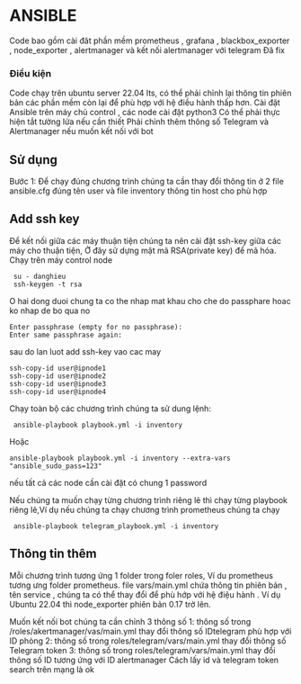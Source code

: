 # ANSIBLE
Code bao gồm cài đăt phần mềm prometheus , grafana , blackbox_exporter , node_exporter , alertmanager và kết nối alertmanager với telegram Đã fix
### Điều kiện
 Code chạy trên ubuntu server 22.04 lts, có thể phải chỉnh lại thông tin phiên bản các phần mềm còn lại để phù hợp với hệ điều hành thấp hơn.
 Cài đặt Ansible trên máy chủ control , các node cài đặt python3 
 Có thể phải thực hiện tắt tường lửa nếu cần thiết
 Phải chỉnh thêm thông số Telegram và Alertmanager nếu muốn kết nối với bot
## Sử dụng
Bước 1: Để chạy đúng chương trình chúng ta cần thay đổi thông tin ở 2 file ansible.cfg đúng tên user và file inventory thông tin host cho phù hợp
## Add ssh key
Để kết nối giữa các máy thuận tiện chúng ta nên cài đặt ssh-key giữa các máy cho thuận tiện, Ở đây sử dựng mật mã RSA(private key) để mã hóa. Chạy trên máy control node

```
 su - danghieu
 ssh-keygen -t rsa
```
O hai dong duoi chung ta co the nhap mat khau cho che do passphare hoac ko nhap de bo qua no
```
Enter passphrase (empty for no passphrase):
Enter same passphrase again:
```
sau do lan luot add ssh-key vao cac may 
```
ssh-copy-id user@ipnode1
ssh-copy-id user@ipnode2
ssh-copy-id user@ipnode3
ssh-copy-id user@ipnode4
```

Chạy toàn bộ các chương trình chúng ta sử dung lệnh:
``` 
 ansible-playbook playbook.yml -i inventory  
```
Hoặc
```
ansible-playbook playbook.yml -i inventory --extra-vars "ansible_sudo_pass=123"
```
nếu tất cả các node cần cài đặt có chung 1 password

Nếu chúng ta muốn chạy từng chương trình riêng lẻ thì chạy từng playbook riêng lẻ,Ví dụ nếu chúng ta chạy chương trình prometheus chúng ta chạy 
```
 ansible-playbook telegram_playbook.yml -i inventory 
```
## Thông tin thêm
Mỗi chương trình tương ứng 1 folder trong foler roles, Ví du prometheus tương ưng folder prometheus.
file vars/main.yml chứa thông tin phiên bản , tên service , chúng ta có thể thay đổi để phù hớp với hệ điệu hành . Ví dụ Ubuntu 22.04 thì node_exporter phiên bản 0.17 trở lên. 

Muốn kết nối bot chúng ta cần chỉnh 3 thông số
1: thông số trong /roles/akertmanager/vas/main.yml thay đổi thông số IDtelegram phù hợp với ID phòng 
2: thông số trong roles/telegram/vars/main.yml thay đổi thông số Telegram token
3:  thông số trong roles/telegram/vars/main.yml thay đổi thông số ID tương ứng với ID alertmanager
Cách lấy id và telegram token search trên mạng là ok
